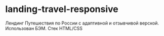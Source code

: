 # landing-travel-responsive
Лендинг Путешествия по России с адаптивной и отзывчивой верской. Использован БЭМ.
Стек   HTML/CSS
